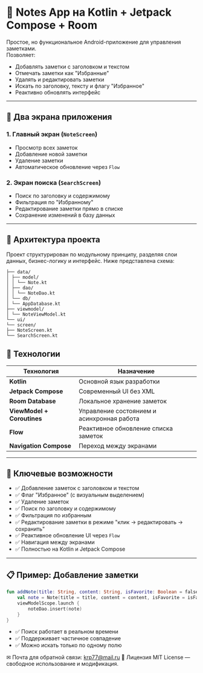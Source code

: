 # 📝 Notes App на Kotlin + Jetpack Compose + Room

Простое, но функциональное Android-приложение для управления заметками.  
Позволяет:
- Добавлять заметки с заголовком и текстом
- Отмечать заметки как "Избранные"
- Удалять и редактировать заметки
- Искать по заголовку, тексту и флагу "Избранное"
- Реактивно обновлять интерфейс

---

## 🧭 Два экрана приложения

### 1. **Главный экран** (`NoteScreen`)
- Просмотр всех заметок
- Добавление новой заметки
- Удаление заметки
- Автоматическое обновление через `Flow`

### 2. **Экран поиска** (`SearchScreen`)
- Поиск по заголовку и содержимому
- Фильтрация по "Избранному"
- Редактирование заметки прямо в списке
- Сохранение изменений в базу данных

---

## 🧱 Архитектура проекта

Проект структурирован по модульному принципу, разделяя слои данных, бизнес-логику и интерфейс. Ниже представлена схема:

```plaintext
├── data/
│ ├── model/
│ │ └── Note.kt
│ ├── dao/
│ │ └── NoteDao.kt
│ └── db/
│ └── AppDatabase.kt
├── viewmodel/
│ └── NoteViewModel.kt
└── ui/
└── screen/
├── NoteScreen.kt
└── SearchScreen.kt
```

## 📱 Технологии

| Технология | Назначение |
|----------|------------|
| **Kotlin** | Основной язык разработки |
| **Jetpack Compose** | Современный UI без XML |
| **Room Database** | Локальное хранение заметок |
| **ViewModel + Coroutines** | Управление состоянием и асинхронная работа |
| **Flow** | Реактивное обновление списка заметок |
| **Navigation Compose** | Переход между экранами |

---

## 🧩 Ключевые возможности

- ✅ Добавление заметок с заголовком и текстом
- ✅ Флаг "Избранное" (с визуальным выделением)
- ✅ Удаление заметок
- ✅ Поиск по заголовку и содержимому
- ✅ Фильтрация по избранным
- ✅ Редактирование заметки в режиме "клик → редактировать → сохранить"
- ✅ Реактивное обновление UI через `Flow`
- ✅ Навигация между экранами
- ✅ Полностью на Kotlin и Jetpack Compose


---

## 📋 Пример: Добавление заметки

```kotlin
fun addNote(title: String, content: String, isFavorite: Boolean = false) {
    val note = Note(title = title, content = content, isFavorite = isFavorite)
    viewModelScope.launch {
        noteDao.insert(note)
    }
}
```
- ✅ Поиск работает в реальном времени
- ✅ Поддерживает частичное совпадение
- ✅ Можно искать только по одному полю

✉ Почта для обратной связи:
<a href="">krp77@mail.ru</a>
📄 Лицензия
MIT License — свободное использование и модификация.